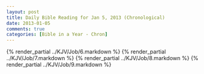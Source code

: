 ```yaml
---
layout: post
title: Daily Bible Reading for Jan 5, 2013 (Chronological)
date: 2013-01-05
comments: true
categories: [Bible in a Year - Chron]
---
```

{% render_partial ../KJV/Job/6.markdown %}
{% render_partial ../KJV/Job/7.markdown %}
{% render_partial ../KJV/Job/8.markdown %}
{% render_partial ../KJV/Job/9.markdown %}
